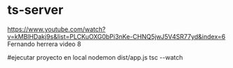 # ts-server
https://www.youtube.com/watch?v=kMBlHDakj9s&list=PLCKuOXG0bPi3nKe-CHNQ5jwJ5V4SR77yd&index=6
Fernando herrera
video 8


#ejecutar proyecto en local 
 nodemon dist/app.js
 tsc --watch
